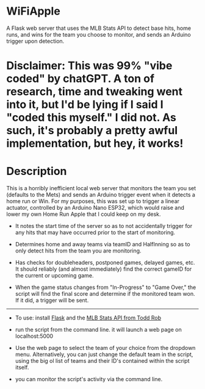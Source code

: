 # WiFiApple

A Flask web server that uses the MLB Stats API to detect base hits, home runs, and wins for the team you choose to monitor, and sends an Arduino trigger upon detection. 


# Disclaimer: This was 99% "vibe coded" by chatGPT. A ton of research, time and tweaking went into it, but I'd be lying if I said I "coded this myself." I did not. As such, it's probably a pretty awful implementation, but hey, it works!


# Description

This is a horribly inefficient local web server that monitors the team you set (defaults to the Mets) and sends an Arduino trigger event when it detects a home run or Win. For my purposes, this was set up to trigger a linear actuator, controlled by an Arduino Nano ESP32, which would raise and lower my own Home Run Apple that I could keep on my desk. 

- It notes the start time of the server so as to not accidentally trigger for any hits that may have occurred prior to the start of monitoring.

- Determines home and away teams via teamID and HalfInning so as to only detect hits from the team you are monitoring.

- Has checks for doubleheaders, postponed games, delayed games, etc. It should reliably (and almost immediately) find the correct gameID for the current or upcoming game.

- When the game status changes from "In-Progress" to "Game Over," the script will find the final score and determine if the monitored team won. If it did, a trigger will be sent.

_________________________________________________________________________________________

- To use: install [Flask](https://github.com/pallets/flask) and the [MLB Stats API from Todd Rob](https://github.com/toddrob99/MLB-StatsAPI)

- run the script from the command line. it will launch a web page on localhost:5000

- Use the web page to select the team of your choice from the dropdown menu. Alternatively, you can just change the default team in the script, using the big ol list of teams and their ID's contained within the script itself. 

- you can monitor the script's activity via the command line. 
